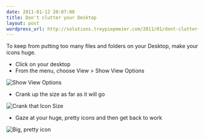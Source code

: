 ```yaml
---
date: 2011-01-12 20:07:00
title: Don't clutter your Desktop
layout: post
wordpress_url: http://solutions.treypiepmeier.com/2011/01/dont-clutter-your-desktop/
---
```

To keep from putting too many files and folders on your Desktop, make your icons huge.

- Click on your desktop
- From the menu, choose View > Show View Options

![Show View Options](http://slog.s3.amazonaws.com/501/show_view_options.png)

- Crank up the size as far as it will go

![Crank that Icon Size](http://slog.s3.amazonaws.com/501/icon_size.png)

- Gaze at your huge, pretty icons and then get back to work

![Big, pretty icon](http://slog.s3.amazonaws.com/501/big_icon.png)
